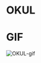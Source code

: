 # OKUL

# GIF
![OKUL-gif](https://github.com/gokceksinan/OKUL/assets/140621718/cb9ca74b-348a-4899-a27b-c59d88a828aa)

